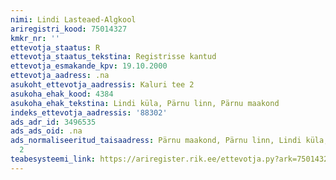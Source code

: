 ```yaml
---
nimi: Lindi Lasteaed-Algkool
ariregistri_kood: 75014327
kmkr_nr: ''
ettevotja_staatus: R
ettevotja_staatus_tekstina: Registrisse kantud
ettevotja_esmakande_kpv: 19.10.2000
ettevotja_aadress: .na
asukoht_ettevotja_aadressis: Kaluri tee 2
asukoha_ehak_kood: 4384
asukoha_ehak_tekstina: Lindi küla, Pärnu linn, Pärnu maakond
indeks_ettevotja_aadressis: '88302'
ads_adr_id: 3496535
ads_ads_oid: .na
ads_normaliseeritud_taisaadress: Pärnu maakond, Pärnu linn, Lindi küla, Kaluri tee
  2
teabesysteemi_link: https://ariregister.rik.ee/ettevotja.py?ark=75014327&ref=rekvisiidid
---
```

